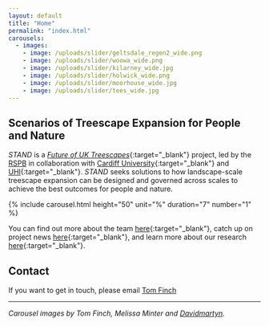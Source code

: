 ```yaml
---
layout: default
title: "Home"
permalink: "index.html"
carousels:
  - images: 
    - image: /uploads/slider/geltsdale_regen2_wide.png
    - image: /uploads/slider/woowa_wide.png
    - image: /uploads/slider/kilarney_wide.jpg
    - image: /uploads/slider/holwick_wide.png
    - image: /uploads/slider/moorhouse_wide.jpg
    - image: /uploads/slider/tees_wide.jpg
---
```



## Scenarios of Treescape Expansion for People and Nature
*STAND* is a [*Future of UK Treescapes*](https://www.uktreescapes.org/){:target="_blank"} project, led by the [RSPB](https://www.rspb.org.uk/our-work/conservation/centre-for-conservation-science/) in collaboration with [Cardiff University](https://www.cardiff.ac.uk/social-sciences){:target="_blank"} and [UHI](https://www.inverness.uhi.ac.uk/research/forestry-and-conservation-group/){:target="_blank"}. *STAND* seeks solutions to how landscape-scale treescape expansion can be designed and governed across scales to achieve the best outcomes for people and nature. 
 
 {% include carousel.html height="50" unit="%" duration="7" number="1" %}

You can find out more about the team [here](https://stand-treescapes.github.io/our-team/){:target="_blank"}, catch up on project news [here](https://stand-treescapes.github.io/news/){:target="_blank"}, and learn more about our research [here](https://stand-treescapes.github.io/research/){:target="_blank"}. 

## Contact
If you want to get in touch, please email [Tom Finch](mailto:tom.finch@rspb.org.uk)

***

_Carousel images by Tom Finch, Melissa Minter and [Davidmartyn](https://www.dreamstime.com/royalty-free-stock-photography-elan-valley-image4089427)._
